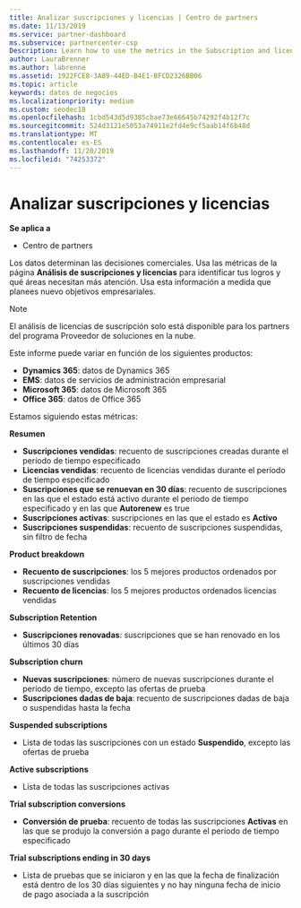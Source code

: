 ```yaml
---
title: Analizar suscripciones y licencias | Centro de partners
ms.date: 11/13/2019
ms.service: partner-dashboard
ms.subservice: partnercenter-csp
Description: Learn how to use the metrics in the Subscription and license analytics page to identify your successes and areas that need more attention.
author: LauraBrenner
ms.author: labrenne
ms.assetid: 1922FCE8-3A89-44ED-B4E1-BFCD2326BB06
ms.topic: article
keywords: datos de negocios
ms.localizationpriority: medium
ms.custom: seodec18
ms.openlocfilehash: 1cbd543d5d9385cbae73e66645b74292f4b12f7c
ms.sourcegitcommit: 524d3121e5053a74911e2fd4e9cf5aab14f6b48d
ms.translationtype: MT
ms.contentlocale: es-ES
ms.lasthandoff: 11/20/2019
ms.locfileid: "74253372"
---
```

# <a name="analyze-subscriptions-and-licenses"></a>Analizar suscripciones y licencias 

**Se aplica a**

- Centro de partners

Los datos determinan las decisiones comerciales. Usa las métricas de la página **Análisis de suscripciones y licencias** para identificar tus logros y qué áreas necesitan más atención. Usa esta información a medida que planees nuevo objetivos empresariales.

> [!NOTE]
> El análisis de licencias de suscripción solo está disponible para los partners del programa Proveedor de soluciones en la nube.


Este informe puede variar en función de los siguientes productos:

 - **Dynamics 365**: datos de Dynamics 365  
 - **EMS**: datos de servicios de administración empresarial  
 - **Microsoft 365**: datos de Microsoft 365  
 - **Office 365**: datos de Office 365  


Estamos siguiendo estas métricas:

**Resumen**  
 - **Suscripciones vendidas**: recuento de suscripciones creadas durante el período de tiempo especificado  
 - **Licencias vendidas**: recuento de licencias vendidas durante el período de tiempo especificado   
 - **Suscripciones que se renuevan en 30 días**: recuento de suscripciones en las que el estado está activo durante el periodo de tiempo especificado y en las que **Autorenew** es true
 - **Suscripciones activas**: suscripciones en las que el estado es **Activo**  
 - **Suscripciones suspendidas**: recuento de suscripciones suspendidas, sin filtro de fecha  

**Product breakdown**  
 - **Recuento de suscripciones**: los 5 mejores productos ordenados por suscripciones vendidas  
 - **Recuento de licencias**: los 5 mejores productos ordenados licencias vendidas

**Subscription Retention**
 - **Suscripciones renovadas**: suscripciones que se han renovado en los últimos 30 días  

**Subscription churn**  
 - **Nuevas suscripciones**: número de nuevas suscripciones durante el período de tiempo, excepto las ofertas de prueba  
 - **Suscripciones dadas de baja**: recuento de suscripciones dadas de baja o suspendidas hasta la fecha  

**Suspended subscriptions**  
 - Lista de todas las suscripciones con un estado **Suspendido**, excepto las ofertas de prueba  
  
**Active subscriptions**
 - Lista de todas las suscripciones activas  

**Trial subscription conversions**  
 - **Conversión de prueba**: recuento de todas las suscripciones **Activas** en las que se produjo la conversión a pago durante el período de tiempo especificado  

**Trial subscriptions ending in 30 days**  
 - Lista de pruebas que se iniciaron y en las que la fecha de finalización está dentro de los 30 días siguientes y no hay ninguna fecha de inicio de pago asociada a la suscripción  

  